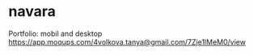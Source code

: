 # navara
Portfolio: mobil and desktop
https://app.moqups.com/4volkova.tanya@gmail.com/7Zje1lMeM0/view
